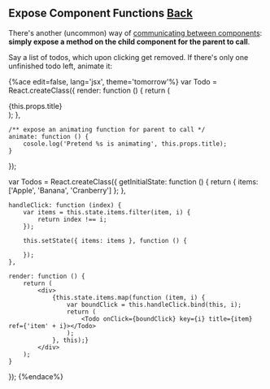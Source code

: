 ## Expose Component Functions [Back](./../react.md)

There's another (uncommon) way of [communicating between components](./../communication_between_components/communication_between_components.md): **simply expose a method on the child component for the parent to call**.

Say a list of todos, which upon clicking get removed. If there's only one unfinished todo left, animate it:

{%ace edit=false, lang='jsx', theme='tomorrow'%}
var Todo = React.createClass({
    render: function () {
        return (
            <div onClick={this.props.onClick}>{this.props.title}</div>
        );
    },
    
    /** expose an animating function for parent to call */
    animate: function () {
        cosole.log('Pretend %s is animating', this.props.title);
    }
});

var Todos = React.createClass({
    getInitialState: function () {
        return { items: ['Apple', 'Banana', 'Cranberry'] };
    },
    
    handleClick: function (index) {
        var items = this.state.items.filter(item, i) {
            return index !== i;
        });
        
        this.setState({ items: items }, function () {
            
        });
    },
    
    render: function () {
        return (
            <div>
                {this.state.items.map(function (item, i) {
                    var boundClick = this.handleClick.bind(this, i);
                    return (
                        <Todo onClick={boundClick} key={i} title={item} ref={'item' + i}></Todo>
                    );
                }, this);}
            </div>
        );
    }
});
{%endace%}